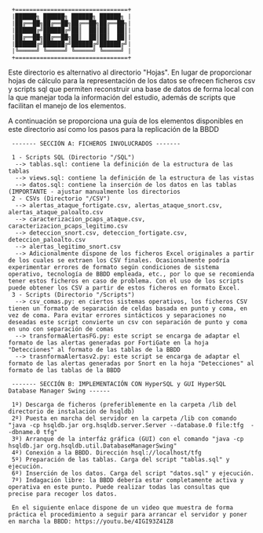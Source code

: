      +================================+
     |██████╗ ██████╗ ██████╗ ██████╗ |
     |██╔══██╗██╔══██╗██╔══██╗██╔══██╗|
     |██████╔╝██████╔╝██║  ██║██║  ██║|
     |██╔══██╗██╔══██╗██║  ██║██║  ██║|
     |██████╔╝██████╔╝██████╔╝██████╔╝|
     |╚═════╝ ╚═════╝ ╚═════╝ ╚═════╝ |
     +================================+

Este directorio es alternativo al directorio "Hojas". En lugar de proporcionar hojas
de cálculo para la representación de los datos se ofrecen ficheros csv y scripts sql
que permiten reconstruir una base de datos de forma local con la que manejar toda la información
del estudio, además de scripts que facilitan el manejo de los elementos.

A continuación se proporciona una guía de los elementos disponibles en este directorio así como los pasos para la replicación de la BBDD

     ------- SECCIÓN A: FICHEROS INVOLUCRADOS -------
     
     1 - Scripts SQL (Directorio "/SQL")
      --> tablas.sql: contiene la definición de la estructura de las tablas
      --> views.sql: contiene la definición de la estructura de las vistas
      --> datos.sql: contiene la inserción de los datos en las tablas (IMPORTANTE - ajustar manualmente los directorios 
     2 - CSVs (Directorio "/CSV")
      --> alertas_ataque_fortigate.csv, alertas_ataque_snort.csv, alertas_ataque_paloalto.csv 
      --> caracterizacion_pcaps_ataque.csv, caracterizacion_pcaps_legitimo.csv 
      --> deteccion_snort.csv, deteccion_fortigate.csv, deteccion_paloalto.csv
      --> alertas_legitimo_snort.csv
      --> Adicionalmente dispone de los ficheros Excel originales a partir de los cuales se extraen los CSV finales. Ocasionalmente podría experimentar errores de formato según condiciones de sistema operativo, tecnología de BBDD empleada, etc., por lo que se recomienda tener estos ficheros en caso de problema. Con el uso de los scripts puede obtener los CSV a partir de estos ficheros en formato Excel.
     3 - Scripts (Directorio "/Scripts")
      --> csv_comas.py: en ciertos sistemas operativos, los ficheros CSV tienen un formato de separación de celdas basada en punto y coma, en vez de coma. Para evitar errores sintácticos y separaciones no deseadas este script convierte un csv con separación de punto y coma en uno con separación de comas
      --> transformaAlertasFG.py: este script se encarga de adaptar el formato de las alertas generadas por FortiGate en la hoja "Detecciones" al formato de las tablas de la BBDD
      --> trasnformaAlertasv2.py: este script se encarga de adaptar el formato de las alertas generadas por Snort en la hoja "Detecciones" al formato de las tablas de la BBDD
               
     ------- SECCIÓN B: IMPLEMENTACIÓN CON HyperSQL y GUI HyperSQL Database Manager Swing ------
               
     1º) Descarga de ficheros (preferiblemente en la carpeta /lib del directorio de instalación de hsqldb)
     2º) Puesta en marcha del servidor en la carpeta /lib con comando "java -cp hsqldb.jar org.hsqldb.server.Server --database.0 file:tfg  --dbname.0 tfg"
     3º) Arranque de la interfáz gráfica (GUI) con el comando "java -cp hsqldb.jar org.hsqldb.util.DatabaseManagerSwing"
     4º) Conexión a la BBDD. Dirección hsql://localhost/tfg
     5º) Preparación de las tablas. Carga del script "tablas.sql" y ejecución. 
     6º) Inserción de los datos. Carga del script "datos.sql" y ejecución.
     7º) Indagación libre: la BBDD debería estar completamente activa y operativa en este punto. Puede realizar todas las consultas que precise para recoger los datos.

     En el siguiente enlace dispone de un video que muestra de forma práctica el procedimiento a seguir para arrancar el servidor y poner en marcha la BBDD: https://youtu.be/4IGI93Z41Z8

